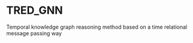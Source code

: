 # TRED_GNN
Temporal knowledge graph reasoning method based on a time relational message passing way
